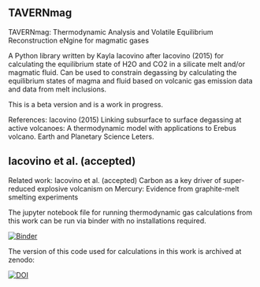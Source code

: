 TAVERNmag
---------
TAVERNmag: Thermodynamic Analysis and Volatile Equilibrium Reconstruction eNgine for magmatic gases

A Python library written by Kayla Iacovino after Iacovino (2015) for calculating the equilibrium state of H2O and CO2 in a silicate melt and/or 
magmatic fluid. Can be used to constrain degassing by calculating the equilibrium states of magma and fluid based on volcanic gas emission
data and data from melt inclusions.

This is a beta version and is a work in progress.

References: Iacovino (2015) Linking subsurface to surface degassing at active volcanoes: A thermodynamic model with applications to Erebus 
volcano. Earth and Planetary Science Leters.

## Iacovino et al. (accepted)
Related work: Iacovino et al. (accepted) Carbon as a key driver of super-reduced explosive volcanism on Mercury: Evidence from graphite-melt smelting experiments

The jupyter notebook file for running thermodynamic gas calculations from this work can be run via binder with no installations required.

[![Binder](https://mybinder.org/badge_logo.svg)](https://mybinder.org/v2/gh/kaylai/TAVERNmag/HEAD?labpath=jupyter_notebooks%2FMercurySmelting_ThermoModel.ipynb)

The version of this code used for calculations in this work is archived at zenodo:

[![DOI](https://zenodo.org/badge/DOI/10.5281/zenodo.6812119.svg)](https://doi.org/10.5281/zenodo.6812119)
